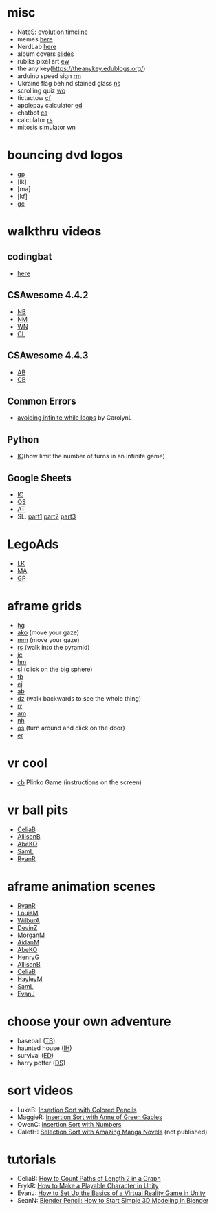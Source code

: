 # misc
- NateS: [evolution timeline](https://editor.p5js.org/22SattNa@wcsu.net/full/kwSohC4pB)
- memes [here](https://docs.google.com/presentation/d/1Pao96MuDSH8_V0rOnxUuu72U1hlWOhXRMiMBzVeoscU/edit?usp=sharing)
- NerdLab [here](https://sites.google.com/wcsu.net/nerdlab/)
- album covers [slides](https://docs.google.com/presentation/d/1lgle0CQIvuXNWldxcjt_eP_uCOw8SEy0Wkd0mF9ZCqw/edit?usp=sharing)
- rubiks pixel art [ew](https://editor.p5js.org/21warret/sketches/w9muPQBC1)
- the any key(https://theanykey.edublogs.org/)
- arduino speed sign [rm](https://create.arduino.cc/editor/remymalik/cd3e1369-9734-4cab-a7ad-7dfff24fc874/preview)
- Ukraine flag behind stained glass [ns](https://academy.cs.cmu.edu/sharing/slateBlueFish4891)
- scrolling quiz [wo](https://academy.cs.cmu.edu/sharing/burlyWoodCamel3065)
- tictactow [cf](https://academy.cs.cmu.edu/sharing/goldenrodPuppy3478)
- applepay calculator [ed](https://replit.com/@EthanDean2/GenerousWastefulAssembly#main.py)
- chatbot [ca](https://replit.com/@CatherineA/Summitive2#main.py)
- calculator [rs](https://replit.com/@RowanSmail/Calculator-Program#main.py)
- mitosis simulator [wn](https://editor.p5js.org/22NapiWy@wcsu.net/sketches/RjJCaawkK)


# bouncing dvd logos
- [gp](https://editor.p5js.org/24picogr/present/u9QUUA0zC)
- [lk]
- [ma]
- [kf]
- [gc](https://editor.p5js.org/23garcjo/present/4x3ggSdJG)



# walkthru videos

## codingbat
- [here](https://github.com/woodstockcs/codingbat-walkthrus/blob/master/README.md)

## CSAwesome 4.4.2
- [NB](https://drive.google.com/file/d/1wTBFQDgMQo_TSMvXOjTujUmuBkJgWQLZ/view)
- [NM](https://www.youtube.com/watch?v=Rd64mv7Xg_k&feature=youtu.be)
- [WN](https://www.youtube.com/watch?v=4HxwcuBdFwc&feature=youtu.be)
- [CL](https://www.youtube.com/watch?v=4tlJv85Je8E)

## CSAwesome 4.4.3
- [AB](https://www.youtube.com/watch?v=yIZc4H1AH1I&feature=youtu.be)
- [CB](https://www.youtube.com/watch?v=miUEeoLeTYA&feature=youtu.be)

## Common Errors
- [avoiding infinite while loops](https://youtu.be/BZhBDsmRq4U) by CarolynL

## Python
- [IC](https://drive.google.com/file/d/1hLPxT8hFbnhw3qQmFZ8qTdxpsxDgL1YM/view?usp=sharing)(how limit the number of turns in an infinite game)

## Google Sheets
- [IC](https://youtu.be/QGom0fboLJ4)
- [OS](https://youtu.be/NaL6DfR5hUs)
- [AT](https://youtu.be/nIL9T3BhnmM)
- SL: [part1](https://youtu.be/bke1wnkZHmg) [part2](https://youtu.be/pqA9ahocXeI) [part3](https://youtu.be/jZfeodjtSLQ)
 
# LegoAds
- [LK](https://editor.p5js.org/22kowali/sketches/B-QoTsjvQ)
- [MA](https://editor.p5js.org/24abrama/sketches/ruBDPT4l4)
- [GP](https://editor.p5js.org/24picogr/sketches/tbm1JxiEY)

# aframe grids
- [hg](https://codehs.com/share/5ZTowSUEQqiNtbdCyag8)
- [ako](https://codehs.com/share/ewEc6pOPRvGjX2pOUQnH) (move your gaze)
- [mm](https://codehs.com/share/zRERnNMu3lnbHp9nLeCu) (move your gaze)
- [rs](https://codehs.com/share/U92QFgj5ijAdjNDN3w5y) (walk into the pyramid)
- [jc](https://codehs.com/share/jdsG8CLfH2ppsXLw3AY1)
- [hm](https://codehs.com/share/3f1WwM5ThdmvPiE22UJ5)
- [sl](https://codehs.com/share/dK6R2tHJkkVAWPmsFzmd) (click on the big sphere)
- [tb](https://codehs.com/share/8wsxuehDQmbAdmKDYokr)
- [ej](https://codehs.com/share/VowMyLlhsI1jEEV6uQTQ)
- [ab](https://codehs.com/share/zjXHQuwwsWmAUVY6knFY)
- [dz](https://codehs.com/editor/html/2582089/1657334/index.html) (walk backwards to see the whole thing)
- [rr](https://codehs.com/editor/html/2588003/1657332/index.html)
- [am](https://codehs.com/editor/html/2578548/1657338/index.html)
- [nh](https://codehs.com/editor/html/2584590/1657333/index.html)
- [os](https://codehs.com/abacus/share/mAcG1LYzf1njKzKSvgAK) (turn around and click on the door)
- [er](https://codehs.com/abacus/share/New_Sandbox_Program_AVxIql)

# vr cool
- [cb](https://codehs.com/share/vOItR3PtDDasaNQeZ1CS) Plinko Game (instructions on the screen)

# vr ball pits
- [CeliaB](https://codehs.com/editor/html/2518992/1722215/index.html)
- [AllisonB](https://codehs.com/editor/html/2518966/1722214/index.html)
- [AbeKO](https://codehs.com/editor/html/2519060/1657336/index.html)
- [SamL](https://codehs.com/editor/html/2516720/1686445/index.html)
- [RyanR](https://codehs.com/editor/html/2549113/1657332/index.html)

# aframe animation scenes
- [RyanR](https://codehs.com/editor/html/456751/1657332/index.html)
- [LouisM](https://codehs.com/editor/html/456751/1686449/index.html)
- [WilburA](https://codehs.com/editor/html/456751/1686459/index.html)
- [DevinZ](https://codehs.com/editor/html/456751/1657334/index.html)
- [MorganM](https://codehs.com/editor/html/456751/1657328/index.html)
- [AidanM](https://codehs.com/editor/html/456751/1657338/index.html)
- [AbeKO](https://codehs.com/editor/html/456751/1657336/index.html)
- [HenryG](https://codehs.com/editor/html/456751/1657329/index.html)
- [AllisonB](https://codehs.com/editor/html/456751/1722214/index.html)
- [CeliaB](https://codehs.com/editor/html/456751/1722215/index.html)
- [HayleyM](https://codehs.com/editor/html/456751/1686458/index.html)
- [SamL](https://codehs.com/editor/html/456751/1686445/index.html)
- [EvanJ](https://codehs.com/editor/html/456751/1686455/index.html)

# choose your own adventure
- baseball ([TB](https://portfolio--tbissaillon.repl.co/start.html))
- haunted house ([IH](https://replit.com/@isabellerhiller/Choose-Your-Own-Adventure-Hill-House-Mission))
- survival ([ED](https://replit.com/@EmilyDean/EADeanCYOAStory#index.html))
- harry potter ([DS](https://replit.com/@DanielSmith24/DannyCYOA?v=1))
  
# sort videos
- LukeB: [Insertion Sort with Colored Pencils](https://youtu.be/bhjNLhmkcIg)
- MaggieR: [Insertion Sort with Anne of Green Gables](https://www.youtube.com/watch?v=I0QYrDYmz3k)
- OwenC: [Insertion Sort with Numbers](https://www.youtube.com/watch?v=_2YvohxHFbs)
- CalefH: [Selection Sort with Amazing Manga Novels](https://drive.google.com/file/d/1XcjGR97hqDS4brEOZ8y-1TO1jOQNR2yg/view) (not published)

# tutorials
- CeliaB: [How to Count Paths of Length 2 in a Graph](https://docs.google.com/presentation/d/1agp9PP69UU3M_lo-W9A1bC_9xNF0F-NSTKAmdxfSkZE/edit#slide=id.p)
- ErykR: [How to Make a Playable Character in Unity](https://docs.google.com/presentation/d/16o6TMDycsq5t5kI4YFqCAGGQvvy5NBRPB_W8ZQNEpzE/edit?ts=5e567d18#slide=id.p)
- EvanJ: [How to Set Up the Basics of a Virtual Reality Game in Unity](https://docs.google.com/document/d/1Y8Obwy3S8cHacWn1EjdwZd23f8CvBdpyLr6Mlp_hPDM/edit)
- SeanN: [Blender Pencil: How to Start Simple 3D Modeling in Blender](https://docs.google.com/document/d/1x9SdwjThbdFhKxNqD3BO3457E4E3semNrtyevYDWbf8/edit2)

